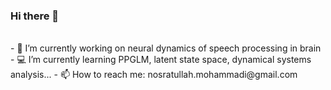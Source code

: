 <!-- ![png_02 copy](https://user-images.githubusercontent.com/13776994/121647998-4245fa00-caac-11eb-8dc0-6254ae15e4bd.png) -->
### Hi there 👋
</br>
- 🧠 I’m currently working on neural dynamics of speech processing in brain
- 💻 I’m currently learning PPGLM, latent state space, dynamical systems analysis...
- 📫 How to reach me: nosratullah.mohammadi@gmail.com

